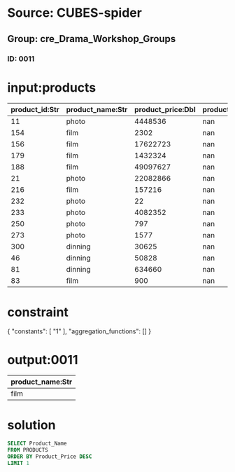 # Source: CUBES-spider
## Group: cre_Drama_Workshop_Groups
### ID: 0011

# input:products

| product_id:Str | product_name:Str | product_price:Dbl | product_description:Str | other_product_service_details:Str |
|---|---|---|---|---|
| 11 | photo | 4448536 | nan | nan |
| 154 | film | 2302 | nan | nan |
| 156 | film | 17622723 | nan | nan |
| 179 | film | 1432324 | nan | nan |
| 188 | film | 49097627 | nan | nan |
| 21 | photo | 22082866 | nan | nan |
| 216 | film | 157216 | nan | nan |
| 232 | photo | 22 | nan | nan |
| 233 | photo | 4082352 | nan | nan |
| 250 | photo | 797 | nan | nan |
| 273 | photo | 1577 | nan | nan |
| 300 | dinning | 30625 | nan | nan |
| 46 | dinning | 50828 | nan | nan |
| 81 | dinning | 634660 | nan | nan |
| 83 | film | 900 | nan | nan |

# constraint

{
  "constants": [
    "1"
  ],
  "aggregation_functions": []
}

# output:0011

| product_name:Str |
|---|
| film |

# solution

```sql
SELECT Product_Name
FROM PRODUCTS
ORDER BY Product_Price DESC
LIMIT 1
```
